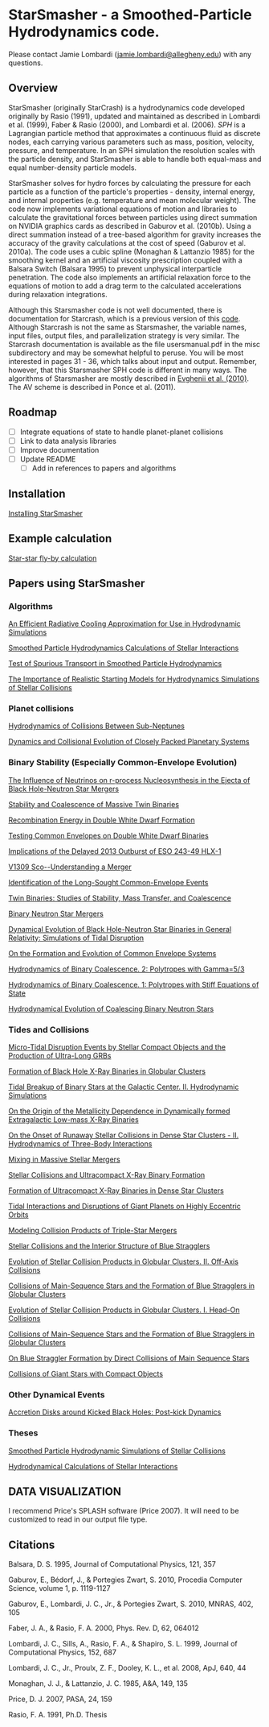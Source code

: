 # StarSmasher - a Smoothed-Particle Hydrodynamics code.

Please contact Jamie Lombardi (jamie.lombardi@allegheny.edu) with any questions.

## Overview
StarSmasher (originally StarCrash) is a hydrodynamics code developed originally by Rasio (1991), updated and maintained as described in Lombardi et al. (1999), Faber & Rasio (2000), and Lombardi et al. (2006). 
_SPH_ is a Lagrangian particle method that approximates a continuous fluid as discrete nodes, each carrying various parameters such as mass, position, velocity, pressure, and temperature. 
In an SPH simulation the resolution scales with the particle density, and StarSmasher is able to handle both equal-mass and equal number-density particle models.

StarSmasher solves for hydro forces by calculating the pressure for each particle as a function of the particle's properties - density, internal energy, and internal properties (e.g. temperature and mean molecular weight).
The code now implements variational equations of motion and libraries to calculate the gravitational forces between particles using direct summation on NVIDIA graphics cards as described in Gaburov et al. (2010b). 
Using a direct summation instead of a tree-based algorithm for gravity increases the accuracy of the gravity calculations at the cost of speed (Gaburov et al. 2010a). 
The code uses a cubic spline (Monaghan & Lattanzio 1985) for the smoothing kernel and an artificial viscosity prescription coupled with a Balsara Switch (Balsara 1995) to prevent unphysical interparticle penetration. 
The code also implements an artificial relaxation force to the equations of motion to add a drag term to the calculated accelerations during relaxation integrations.

Although this Starsmasher code is not well documented, there is documentation for Starcrash, which is a previous version of this [code](http://ciera.northwestern.edu/StarCrash/).
Although Starcrash is not the same as Starsmasher, the variable names, input files, output files, and parallelization strategy is very similar.
The Starcrash documentation is available as the file usersmanual.pdf in the misc subdirectory and may be somewhat helpful to peruse.
You will be most interested in pages 31 - 36, which talks about input and output.
Remember, however, that this Starsmasher SPH code is different in many ways.
The algorithms of Starsmasher are mostly described in [Evghenii et al. (2010)](http://adsabs.harvard.edu/abs/2010MNRAS.402..105G).
The AV scheme is described in Ponce et al. (2011).

## Roadmap
- [ ] Integrate equations of state to handle planet-planet collisions
- [ ] Link to data analysis libraries
- [ ] Improve documentation
- [ ] Update README
  - [ ] Add in references to papers and algorithms

## Installation
[Installing StarSmasher](https://github.com/jalombar/starsmasher/blob/bleeding-edge/documentation/installation.md)

## Example calculation
[Star-star fly-by calculation](https://github.com/jalombar/starsmasher/blob/bleeding-edge/documentation/walkthroughs/star_star_flyby.md)

## Papers using StarSmasher
### Algorithms
[An Efficient Radiative Cooling Approximation for Use in Hydrodynamic Simulations](http://adsabs.harvard.edu/abs/2015MNRAS.447...25L)

[Smoothed Particle Hydrodynamics Calculations of Stellar Interactions](http://adsabs.harvard.edu/abs/1999JCoAM.109..213R)

[Test of Spurious Transport in Smoothed Particle Hydrodynamics](http://adsabs.harvard.edu/abs/1999JCoPh.152..687L)

[The Importance of Realistic Starting Models for Hydrodynamics Simulations of Stellar Collisions](http://adsabs.harvard.edu/abs/1997ApJ...484L..51S)

### Planet collisions
[Hydrodynamics of Collisions Between Sub-Neptunes](https://arxiv.org/abs/1707.01628)

[Dynamics and Collisional Evolution of Closely Packed Planetary Systems](http://adsabs.harvard.edu/abs/2017MNRAS.470.4145H)

### Binary Stability (Especially Common-Envelope Evolution)
[The Influence of Neutrinos on r-process Nucleosynthesis in the Ejecta of Black Hole-Neutron Star Mergers](http://adsabs.harvard.edu/abs/2017MNRAS.464.3907R)

[Stability and Coalescence of Massive Twin Binaries](http://adsabs.harvard.edu/abs/2015ApJ...806..135H)

[Recombination Energy in Double White Dwarf Formation](http://adsabs.harvard.edu/abs/2015MNRAS.450L..39N)

[Testing Common Envelopes on Double White Dwarf Binaries](http://adsabs.harvard.edu/abs/2015ASPC..493..469N)

[Implications of the Delayed 2013 Outburst of ESO 243-49 HLX-1](http://adsabs.harvard.edu/abs/2014ApJ...793..105G)

[V1309 Sco--Understanding a Merger](http://adsabs.harvard.edu/abs/2014ApJ...786...39N)

[Identification of the Long-Sought Common-Envelope Events](http://adsabs.harvard.edu/abs/2013Sci...339..433I)

[Twin Binaries: Studies of Stability, Mass Transfer, and Coalescence](http://adsabs.harvard.edu/abs/2011ApJ...737...49L)

[Binary Neutron Star Mergers](http://adsabs.harvard.edu/abs/2012LRR....15....8F)

[Dynamical Evolution of Black Hole-Neutron Star Binaries in General Relativity: Simulations of Tidal Disruption](http://adsabs.harvard.edu/abs/2006PhRvD..73b4012F)

[On the Formation and Evolution of Common Envelope Systems](http://adsabs.harvard.edu/abs/1996ApJ...471..366R)

[Hydrodynamics of Binary Coalescence. 2: Polytropes with Gamma=5/3](http://adsabs.harvard.edu/abs/1995ApJ...438..887R)

[Hydrodynamics of Binary Coalescence. 1: Polytropes with Stiff Equations of State](http://adsabs.harvard.edu/abs/1994ApJ...432..242R)

[Hydrodynamical Evolution of Coalescing Binary Neutron Stars](http://adsabs.harvard.edu/abs/1992ApJ...401..226R)


### Tides and Collisions
[Micro-Tidal Disruption Events by Stellar Compact Objects and the Production of Ultra-Long GRBs](http://adsabs.harvard.edu/abs/2016ApJ...823..113P)

[Formation of Black Hole X-Ray Binaries in Globular Clusters](http://iopscience.iop.org/article/10.1088/0004-637X/717/2/948/pdf)

[Tidal Breakup of Binary Stars at the Galactic Center. II. Hydrodynamic Simulations](http://adsabs.harvard.edu/abs/2011ApJ...731..128A)

[On the Origin of the Metallicity Dependence in Dynamically formed Extragalactic Low-mass X-Ray Binaries](http://adsabs.harvard.edu/abs/2010ApJ...717..948I)

[On the Onset of Runaway Stellar Collisions in Dense Star Clusters - II. Hydrodynamics of Three-Body Interactions](http://adsabs.harvard.edu/abs/2010MNRAS.402..105G)

[Mixing in Massive Stellar Mergers](http://adsabs.harvard.edu/abs/2008MNRAS.383L...5G)

[Stellar Collisions and Ultracompact X-Ray Binary Formation](http://adsabs.harvard.edu/abs/2006ApJ...640..441L)

[Formation of Ultracompact X-Ray Binaries in Dense Star Clusters](http://adsabs.harvard.edu/abs/2005ApJ...621L.109I)

[Tidal Interactions and Disruptions of Giant Planets on Highly Eccentric Orbits](http://adsabs.harvard.edu/abs/2005Icar..175..248F)

[Modeling Collision Products of Triple-Star Mergers](http://adsabs.harvard.edu/abs/2003MNRAS.345..762L)

[Stellar Collisions and the Interior Structure of Blue Stragglers](http://adsabs.harvard.edu/abs/2002ApJ...568..939L)

[Evolution of Stellar Collision Products in Globular Clusters. II. Off-Axis Collisions](http://adsabs.harvard.edu/abs/2001ApJ...548..323S)

[Collisions of Main-Sequence Stars and the Formation of Blue Stragglers in Globular Clusters](http://adsabs.harvard.edu/abs/1997AAS...191.9801L)

[Evolution of Stellar Collision Products in Globular Clusters. I. Head-On Collisions](http://adsabs.harvard.edu/abs/1997ApJ...487..290S)

[Collisions of Main-Sequence Stars and the Formation of Blue Stragglers in Globular Clusters](http://adsabs.harvard.edu/abs/1996ApJ...468..797L)

[On Blue Straggler Formation by Direct Collisions of Main Sequence Stars](http://adsabs.harvard.edu/abs/1995ApJ...445L.117L)

[Collisions of Giant Stars with Compact Objects](http://adsabs.harvard.edu/abs/1991ApJ...377..559R)

### Other Dynamical Events
[Accretion Disks around Kicked Black Holes: Post-kick Dynamics](http://adsabs.harvard.edu/abs/2012ApJ...745...71P)

### Theses
[Smoothed Particle Hydrodynamic Simulations of Stellar Collisions](http://adsabs.harvard.edu/abs/1998PhDT........16L)

[Hydrodynamical Calculations of Stellar Interactions](http://adsabs.harvard.edu/abs/1991PhDT........11R)


## DATA VISUALIZATION
I recommend Price's SPLASH software (Price 2007).
It will need to be customized to read in our output file type.

## Citations
Balsara, D. S. 1995, Journal of Computational Physics, 121, 357

Gaburov, E., Bédorf, J., & Portegies Zwart, S. 2010, Procedia Computer Science, volume 1, p. 1119-1127

Gaburov, E., Lombardi, J. C., Jr., & Portegies Zwart, S. 2010, MNRAS, 402, 105

Faber, J. A., & Rasio, F. A. 2000, Phys. Rev. D, 62, 064012

Lombardi, J. C., Sills, A., Rasio, F. A., & Shapiro, S. L. 1999, Journal of Computational Physics, 152, 687

Lombardi, J. C., Jr., Proulx, Z. F., Dooley, K. L., et al. 2008, ApJ, 640, 44

Monaghan, J. J., & Lattanzio, J. C. 1985, A&A, 149, 135

Price, D. J. 2007, PASA, 24, 159

Rasio, F. A. 1991, Ph.D. Thesis

